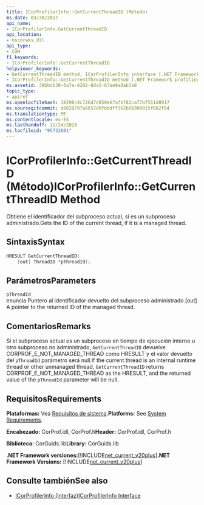 ```yaml
---
title: ICorProfilerInfo::GetCurrentThreadID (Método)
ms.date: 03/30/2017
api_name:
- ICorProfilerInfo.GetCurrentThreadID
api_location:
- mscorwks.dll
api_type:
- COM
f1_keywords:
- ICorProfilerInfo::GetCurrentThreadID
helpviewer_keywords:
- GetCurrentThreadID method, ICorProfilerInfo interface [.NET Framework profiling]
- ICorProfilerInfo::GetCurrentThreadID method [.NET Framework profiling]
ms.assetid: 39bbdb30-6a7a-4202-8da3-67ae9a0ab3a8
topic_type:
- apiref
ms.openlocfilehash: 18298c4c726d7d850e67afbf82ca77b7511d8917
ms.sourcegitcommit: d8020797a6657d0fbbdff362b80300815f682f94
ms.translationtype: MT
ms.contentlocale: es-ES
ms.lasthandoff: 11/24/2020
ms.locfileid: "95722601"
---
```

# <a name="icorprofilerinfogetcurrentthreadid-method"></a><span data-ttu-id="314c6-102">ICorProfilerInfo::GetCurrentThreadID (Método)</span><span class="sxs-lookup"><span data-stu-id="314c6-102">ICorProfilerInfo::GetCurrentThreadID Method</span></span>

<span data-ttu-id="314c6-103">Obtiene el identificador del subproceso actual, si es un subproceso administrado.</span><span class="sxs-lookup"><span data-stu-id="314c6-103">Gets the ID of the current thread, if it is a managed thread.</span></span>  
  
## <a name="syntax"></a><span data-ttu-id="314c6-104">Sintaxis</span><span class="sxs-lookup"><span data-stu-id="314c6-104">Syntax</span></span>  
  
```cpp  
HRESULT GetCurrentThreadID(  
    [out] ThreadID *pThreadId);  
```  
  
## <a name="parameters"></a><span data-ttu-id="314c6-105">Parámetros</span><span class="sxs-lookup"><span data-stu-id="314c6-105">Parameters</span></span>  

 `pThreadId`  
 <span data-ttu-id="314c6-106">enuncia Puntero al identificador devuelto del subproceso administrado.</span><span class="sxs-lookup"><span data-stu-id="314c6-106">[out] A pointer to the returned ID of the managed thread.</span></span>  
  
## <a name="remarks"></a><span data-ttu-id="314c6-107">Comentarios</span><span class="sxs-lookup"><span data-stu-id="314c6-107">Remarks</span></span>  

 <span data-ttu-id="314c6-108">Si el subproceso actual es un subproceso en tiempo de ejecución interno u otro subproceso no administrado, `GetCurrentThreadID` devuelve CORPROF_E_NOT_MANAGED_THREAD como HRESULT y el valor devuelto del `pThreadId` parámetro será null.</span><span class="sxs-lookup"><span data-stu-id="314c6-108">If the current thread is an internal runtime thread or other unmanaged thread, `GetCurrentThreadID` returns CORPROF_E_NOT_MANAGED_THREAD as the HRESULT, and the returned value of the `pThreadId` parameter will be null.</span></span>  
  
## <a name="requirements"></a><span data-ttu-id="314c6-109">Requisitos</span><span class="sxs-lookup"><span data-stu-id="314c6-109">Requirements</span></span>  

 <span data-ttu-id="314c6-110">**Plataformas:** Vea [Requisitos de sistema](../../get-started/system-requirements.md).</span><span class="sxs-lookup"><span data-stu-id="314c6-110">**Platforms:** See [System Requirements](../../get-started/system-requirements.md).</span></span>  
  
 <span data-ttu-id="314c6-111">**Encabezado:** CorProf.idl, CorProf.h</span><span class="sxs-lookup"><span data-stu-id="314c6-111">**Header:** CorProf.idl, CorProf.h</span></span>  
  
 <span data-ttu-id="314c6-112">**Biblioteca:** CorGuids.lib</span><span class="sxs-lookup"><span data-stu-id="314c6-112">**Library:** CorGuids.lib</span></span>  
  
 <span data-ttu-id="314c6-113">**.NET Framework versiones:**[!INCLUDE[net_current_v20plus](../../../../includes/net-current-v20plus-md.md)]</span><span class="sxs-lookup"><span data-stu-id="314c6-113">**.NET Framework Versions:** [!INCLUDE[net_current_v20plus](../../../../includes/net-current-v20plus-md.md)]</span></span>  
  
## <a name="see-also"></a><span data-ttu-id="314c6-114">Consulte también</span><span class="sxs-lookup"><span data-stu-id="314c6-114">See also</span></span>

- [<span data-ttu-id="314c6-115">ICorProfilerInfo (Interfaz)</span><span class="sxs-lookup"><span data-stu-id="314c6-115">ICorProfilerInfo Interface</span></span>](icorprofilerinfo-interface.md)
